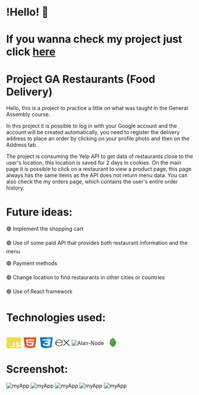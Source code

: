 # !Hello! 👋

# If you wanna check my project just click [here](https://project-ga-restaurants.onrender.com/)

# Project GA Restaurants (Food Delivery)

Hello, this is a project to practice a little on what was taught in the General Assembly course.

In this project it is possible to log in with your Google account and the account will be created automatically, you need to register the delivery address to place an order by clicking on your profile photo and then on the Address tab.

The project is consuming the Yelp API to get data of restaurants close to the user's location, this location is saved for 2 days in cookies. On the main page it is possible to click on a restaurant to view a product page, this page always has the same items as the API does not return menu data. You can also check the my orders page, which contains the user's entire order history.

# Future ideas:

🟢 Implement the shopping cart

🟢 Use of some paid API that provides both restaurant information and the menu

🟢 Payment methods

🟢 Change location to find restaurants in other cities or countries

🟢 Use of React framework

# Technologies used:

<div style="display: inline_block"><br>
  <img align="center" alt="Alan-Js" height="30" width="40" src="https://raw.githubusercontent.com/devicons/devicon/master/icons/javascript/javascript-plain.svg">
  <img align="center" alt="Alan-HTML" height="30" width="40" src="https://raw.githubusercontent.com/devicons/devicon/master/icons/html5/html5-original.svg">
  <img align="center" alt="Alan-CSS" height="30" width="40" src="https://raw.githubusercontent.com/devicons/devicon/master/icons/css3/css3-original.svg">
  <img align="center" alt="Alan-Express" height="30" width="40" src="https://raw.githubusercontent.com/devicons/devicon/master/icons/express/express-original.svg">
  <img align="center" alt="Alan-Node" height="30" width="40" src="https://upload.wikimedia.org/wikipedia/commons/d/d9/Node.js_logo.svg">
  <img align="center" alt="Alan-MongoDB" height="30" width="40" src="https://raw.githubusercontent.com/devicons/devicon/master/icons/mongodb/mongodb-original.svg">
</div>

# Screenshot:

![myApp](https://i.ibb.co/5xp7qft/Captura-de-Tela-2024-03-07-a-s-12-46-08.png)
![myApp](https://i.ibb.co/7YNXNqc/Captura-de-Tela-2024-03-07-a-s-12-46-46.png)
![myApp](https://i.ibb.co/NrrkY4V/Captura-de-Tela-2024-03-07-a-s-12-47-32.png)
![myApp](https://i.ibb.co/8X97kLw/Captura-de-Tela-2024-03-07-a-s-12-48-10.png)
![myApp](https://i.ibb.co/5MTZ6sn/Captura-de-Tela-2024-03-07-a-s-12-48-42.png)
